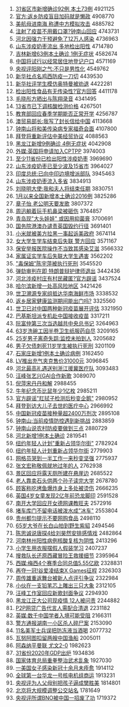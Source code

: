 1. [31省区市新增确诊92例 本土73例](http://www.baidu.com/baidu?cl=3&tn=SE_baiduhomet8_jmjb7mjw&rsv_dl=fyb_top&fr=top1000&wd=31%CA%A1%C7%F8%CA%D0%D0%C2%D4%F6%C8%B7%D5%EF92%C0%FD%20%B1%BE%CD%C173%C0%FD) 4921125
1. [官方:返乡防疫盲目加码就是懒政](http://www.baidu.com/baidu?cl=3&tn=SE_baiduhomet8_jmjb7mjw&rsv_dl=fyb_top&fr=top1000&wd=%B9%D9%B7%BD%3A%B7%B5%CF%E7%B7%C0%D2%DF%C3%A4%C4%BF%BC%D3%C2%EB%BE%CD%CA%C7%C0%C1%D5%FE) 4908770
1. [美航母进南海 称遭中方模拟攻击](http://www.baidu.com/baidu?cl=3&tn=SE_baiduhomet8_jmjb7mjw&rsv_dl=fyb_top&fr=top1000&wd=%C3%C0%BA%BD%C4%B8%BD%F8%C4%CF%BA%A3%20%B3%C6%D4%E2%D6%D0%B7%BD%C4%A3%C4%E2%B9%A5%BB%F7) 4885782
1. [注射了疫苗不用戴口罩?钟南山回应](http://www.baidu.com/baidu?cl=3&tn=SE_baiduhomet8_jmjb7mjw&rsv_dl=fyb_top&fr=top1000&wd=%D7%A2%C9%E4%C1%CB%D2%DF%C3%E7%B2%BB%D3%C3%B4%F7%BF%DA%D5%D6%3F%D6%D3%C4%CF%C9%BD%BB%D8%D3%A6) 4743731
1. [河北因强力干预避免了12万人感染](http://www.baidu.com/baidu?cl=3&tn=SE_baiduhomet8_jmjb7mjw&rsv_dl=fyb_top&fr=top1000&wd=%BA%D3%B1%B1%D2%F2%C7%BF%C1%A6%B8%C9%D4%A4%B1%DC%C3%E2%C1%CB12%CD%F2%C8%CB%B8%D0%C8%BE) 4736963
1. [山东涉疫奶枣流出 多地检出阳性](http://www.baidu.com/baidu?cl=3&tn=SE_baiduhomet8_jmjb7mjw&rsv_dl=fyb_top&fr=top1000&wd=%C9%BD%B6%AB%C9%E6%D2%DF%C4%CC%D4%E6%C1%F7%B3%F6%20%B6%E0%B5%D8%BC%EC%B3%F6%D1%F4%D0%D4) 4714780
1. [吉林新增63例本土确诊 1例无症状](http://www.baidu.com/baidu?cl=3&tn=SE_baiduhomet8_jmjb7mjw&rsv_dl=fyb_top&fr=top1000&wd=%BC%AA%C1%D6%D0%C2%D4%F663%C0%FD%B1%BE%CD%C1%C8%B7%D5%EF%201%C0%FD%CE%DE%D6%A2%D7%B4) 4582674
1. [中国将试行以经常居住地登记户口](http://www.baidu.com/baidu?cl=3&tn=SE_baiduhomet8_jmjb7mjw&rsv_dl=fyb_top&fr=top1000&wd=%D6%D0%B9%FA%BD%AB%CA%D4%D0%D0%D2%D4%BE%AD%B3%A3%BE%D3%D7%A1%B5%D8%B5%C7%BC%C7%BB%A7%BF%DA) 4571169
1. [央视评阳刚之气:不只是男性化](http://www.baidu.com/baidu?cl=3&tn=SE_baiduhomet8_jmjb7mjw&rsv_dl=fyb_top&fr=top1000&wd=%D1%EB%CA%D3%C6%C0%D1%F4%B8%D5%D6%AE%C6%F8%3A%B2%BB%D6%BB%CA%C7%C4%D0%D0%D4%BB%AF) 4549762
1. [新华社点名鸡西防疫一刀切](http://www.baidu.com/baidu?cl=3&tn=SE_baiduhomet8_jmjb7mjw&rsv_dl=fyb_top&fr=top1000&wd=%D0%C2%BB%AA%C9%E7%B5%E3%C3%FB%BC%A6%CE%F7%B7%C0%D2%DF%D2%BB%B5%B6%C7%D0) 4439530
1. [新华社评学生模仿奥特曼被劝退](http://www.baidu.com/baidu?cl=3&tn=SE_baiduhomet8_jmjb7mjw&rsv_dl=fyb_top&fr=top1000&wd=%D0%C2%BB%AA%C9%E7%C6%C0%D1%A7%C9%FA%C4%A3%B7%C2%B0%C2%CC%D8%C2%FC%B1%BB%C8%B0%CD%CB) 4422281
1. [检出阳性食品有无传染性?官方回答](http://www.baidu.com/baidu?cl=3&tn=SE_baiduhomet8_jmjb7mjw&rsv_dl=fyb_top&fr=top1000&wd=%BC%EC%B3%F6%D1%F4%D0%D4%CA%B3%C6%B7%D3%D0%CE%DE%B4%AB%C8%BE%D0%D4%3F%B9%D9%B7%BD%BB%D8%B4%F0) 4411178
1. [毛晓彤方晒出与陈翔录音](http://www.baidu.com/baidu?cl=3&tn=SE_baiduhomet8_jmjb7mjw&rsv_dl=fyb_top&fr=top1000&wd=%C3%AB%CF%FE%CD%AE%B7%BD%C9%B9%B3%F6%D3%EB%B3%C2%CF%E8%C2%BC%D2%F4) 4341495
1. [13省市已下调核酸检测价格](http://www.baidu.com/baidu?cl=3&tn=SE_baiduhomet8_jmjb7mjw&rsv_dl=fyb_top&fr=top1000&wd=13%CA%A1%CA%D0%D2%D1%CF%C2%B5%F7%BA%CB%CB%E1%BC%EC%B2%E2%BC%DB%B8%F1) 4267501
1. [教育部回应春季学期能否正常开学](http://www.baidu.com/baidu?cl=3&tn=SE_baiduhomet8_jmjb7mjw&rsv_dl=fyb_top&fr=top1000&wd=%BD%CC%D3%FD%B2%BF%BB%D8%D3%A6%B4%BA%BC%BE%D1%A7%C6%DA%C4%DC%B7%F1%D5%FD%B3%A3%BF%AA%D1%A7) 4256787
1. [澳贸易部长:我写了封长信给中国](http://www.baidu.com/baidu?cl=3&tn=SE_baiduhomet8_jmjb7mjw&rsv_dl=fyb_top&fr=top1000&wd=%B0%C4%C3%B3%D2%D7%B2%BF%B3%A4%3A%CE%D2%D0%B4%C1%CB%B7%E2%B3%A4%D0%C5%B8%F8%D6%D0%B9%FA) 4113668
1. [钟南山将和美传染病专家福奇会面](http://www.baidu.com/baidu?cl=3&tn=SE_baiduhomet8_jmjb7mjw&rsv_dl=fyb_top&fr=top1000&wd=%D6%D3%C4%CF%C9%BD%BD%AB%BA%CD%C3%C0%B4%AB%C8%BE%B2%A1%D7%A8%BC%D2%B8%A3%C6%E6%BB%E1%C3%E6) 4107800
1. [拜登将重新评估中美经贸协议](http://www.baidu.com/baidu?cl=3&tn=SE_baiduhomet8_jmjb7mjw&rsv_dl=fyb_top&fr=top1000&wd=%B0%DD%B5%C7%BD%AB%D6%D8%D0%C2%C6%C0%B9%C0%D6%D0%C3%C0%BE%AD%C3%B3%D0%AD%D2%E9) 4088563
1. [黑龙江新增9例确诊 4例无症状](http://www.baidu.com/baidu?cl=3&tn=SE_baiduhomet8_jmjb7mjw&rsv_dl=fyb_top&fr=top1000&wd=%BA%DA%C1%FA%BD%AD%D0%C2%D4%F69%C0%FD%C8%B7%D5%EF%204%C0%FD%CE%DE%D6%A2%D7%B4) 4042908
1. [外媒:英国将申请加入CPTPP](http://www.baidu.com/baidu?cl=3&tn=SE_baiduhomet8_jmjb7mjw&rsv_dl=fyb_top&fr=top1000&wd=%CD%E2%C3%BD%3A%D3%A2%B9%FA%BD%AB%C9%EA%C7%EB%BC%D3%C8%EBCPTPP) 3974003
1. [至少11省份已检出阳性涉疫奶枣](http://www.baidu.com/baidu?cl=3&tn=SE_baiduhomet8_jmjb7mjw&rsv_dl=fyb_top&fr=top1000&wd=%D6%C1%C9%D911%CA%A1%B7%DD%D2%D1%BC%EC%B3%F6%D1%F4%D0%D4%C9%E6%D2%DF%C4%CC%D4%E6) 3969690
1. [山东涉疫奶枣已至少波及15省市](http://www.baidu.com/baidu?cl=3&tn=SE_baiduhomet8_jmjb7mjw&rsv_dl=fyb_top&fr=top1000&wd=%C9%BD%B6%AB%C9%E6%D2%DF%C4%CC%D4%E6%D2%D1%D6%C1%C9%D9%B2%A8%BC%B015%CA%A1%CA%D0) 3964027
1. [印度总统:已向中印边境增派部队](http://www.baidu.com/baidu?cl=3&tn=SE_baiduhomet8_jmjb7mjw&rsv_dl=fyb_top&fr=top1000&wd=%D3%A1%B6%C8%D7%DC%CD%B3%3A%D2%D1%CF%F2%D6%D0%D3%A1%B1%DF%BE%B3%D4%F6%C5%C9%B2%BF%B6%D3) 3945463
1. [山东涉疫奶枣流入多省](http://www.baidu.com/baidu?cl=3&tn=SE_baiduhomet8_jmjb7mjw&rsv_dl=fyb_top&fr=top1000&wd=%C9%BD%B6%AB%C9%E6%D2%DF%C4%CC%D4%E6%C1%F7%C8%EB%B6%E0%CA%A1) 3834913
1. [刘晓明大使:我和夫人将结束任期](http://www.baidu.com/baidu?cl=3&tn=SE_baiduhomet8_jmjb7mjw&rsv_dl=fyb_top&fr=top1000&wd=%C1%F5%CF%FE%C3%F7%B4%F3%CA%B9%3A%CE%D2%BA%CD%B7%F2%C8%CB%BD%AB%BD%E1%CA%F8%C8%CE%C6%DA) 3830751
1. [1月以来全国新增本土确诊2016例](http://www.baidu.com/baidu?cl=3&tn=SE_baiduhomet8_jmjb7mjw&rsv_dl=fyb_top&fr=top1000&wd=1%D4%C2%D2%D4%C0%B4%C8%AB%B9%FA%D0%C2%D4%F6%B1%BE%CD%C1%C8%B7%D5%EF2016%C0%FD) 3825286
1. [章子怡 老公明天要发歌](http://www.baidu.com/baidu?cl=3&tn=SE_baiduhomet8_jmjb7mjw&rsv_dl=fyb_top&fr=top1000&wd=%D5%C2%D7%D3%E2%F9%20%C0%CF%B9%AB%C3%F7%CC%EC%D2%AA%B7%A2%B8%E8) 3807372
1. [周迅躺着玩手机鼻梁被砸伤](http://www.baidu.com/baidu?cl=3&tn=SE_baiduhomet8_jmjb7mjw&rsv_dl=fyb_top&fr=top1000&wd=%D6%DC%D1%B8%CC%C9%D7%C5%CD%E6%CA%D6%BB%FA%B1%C7%C1%BA%B1%BB%D4%D2%C9%CB) 3764857
1. [青岛现"大头娃娃" 或因用抑菌膏](http://www.baidu.com/baidu?cl=3&tn=SE_baiduhomet8_jmjb7mjw&rsv_dl=fyb_top&fr=top1000&wd=%C7%E0%B5%BA%CF%D6%22%B4%F3%CD%B7%CD%DE%CD%DE%22%20%BB%F2%D2%F2%D3%C3%D2%D6%BE%FA%B8%E0) 3700691
1. [国务院港澳办谴责英国毁约行径](http://www.baidu.com/baidu?cl=3&tn=SE_baiduhomet8_jmjb7mjw&rsv_dl=fyb_top&fr=top1000&wd=%B9%FA%CE%F1%D4%BA%B8%DB%B0%C4%B0%EC%C7%B4%D4%F0%D3%A2%B9%FA%BB%D9%D4%BC%D0%D0%BE%B6) 3691401
1. [小米就被美方拉黑一事起诉美政府](http://www.baidu.com/baidu?cl=3&tn=SE_baiduhomet8_jmjb7mjw&rsv_dl=fyb_top&fr=top1000&wd=%D0%A1%C3%D7%BE%CD%B1%BB%C3%C0%B7%BD%C0%AD%BA%DA%D2%BB%CA%C2%C6%F0%CB%DF%C3%C0%D5%FE%B8%AE) 3674114
1. [女大学生学车结束后失联 警方回应](http://www.baidu.com/baidu?cl=3&tn=SE_baiduhomet8_jmjb7mjw&rsv_dl=fyb_top&fr=top1000&wd=%C5%AE%B4%F3%D1%A7%C9%FA%D1%A7%B3%B5%BD%E1%CA%F8%BA%F3%CA%A7%C1%AA%20%BE%AF%B7%BD%BB%D8%D3%A6) 3571167
1. [保安举报医院操作不当致其感染艾滋](http://www.baidu.com/baidu?cl=3&tn=SE_baiduhomet8_jmjb7mjw&rsv_dl=fyb_top&fr=top1000&wd=%B1%A3%B0%B2%BE%D9%B1%A8%D2%BD%D4%BA%B2%D9%D7%F7%B2%BB%B5%B1%D6%C2%C6%E4%B8%D0%C8%BE%B0%AC%D7%CC) 3566332
1. [家属证实学车后失联大学生遇害](http://www.baidu.com/baidu?cl=3&tn=SE_baiduhomet8_jmjb7mjw&rsv_dl=fyb_top&fr=top1000&wd=%BC%D2%CA%F4%D6%A4%CA%B5%D1%A7%B3%B5%BA%F3%CA%A7%C1%AA%B4%F3%D1%A7%C9%FA%D3%F6%BA%A6) 3562202
1. ["毒保姆"陈宇萍被执行死刑](http://www.baidu.com/baidu?cl=3&tn=SE_baiduhomet8_jmjb7mjw&rsv_dl=fyb_top&fr=top1000&wd=%22%B6%BE%B1%A3%C4%B7%22%B3%C2%D3%EE%C6%BC%B1%BB%D6%B4%D0%D0%CB%C0%D0%CC) 3545520
1. [弹劾审判在即 特朗普辩护律师退出](http://www.baidu.com/baidu?cl=3&tn=SE_baiduhomet8_jmjb7mjw&rsv_dl=fyb_top&fr=top1000&wd=%B5%AF%DB%C0%C9%F3%C5%D0%D4%DA%BC%B4%20%CC%D8%C0%CA%C6%D5%B1%E7%BB%A4%C2%C9%CA%A6%CD%CB%B3%F6) 3442436
1. [河北涉疫村庄有村民藏匿?官方辟谣](http://www.baidu.com/baidu?cl=3&tn=SE_baiduhomet8_jmjb7mjw&rsv_dl=fyb_top&fr=top1000&wd=%BA%D3%B1%B1%C9%E6%D2%DF%B4%E5%D7%AF%D3%D0%B4%E5%C3%F1%B2%D8%C4%E4%3F%B9%D9%B7%BD%B1%D9%D2%A5) 3437524
1. [哈尔滨新增一处高风险地区](http://www.baidu.com/baidu?cl=3&tn=SE_baiduhomet8_jmjb7mjw&rsv_dl=fyb_top&fr=top1000&wd=%B9%FE%B6%FB%B1%F5%D0%C2%D4%F6%D2%BB%B4%A6%B8%DF%B7%E7%CF%D5%B5%D8%C7%F8) 3421426
1. [世卫溯源专家组抵达华南海鲜市场](http://www.baidu.com/baidu?cl=3&tn=SE_baiduhomet8_jmjb7mjw&rsv_dl=fyb_top&fr=top1000&wd=%CA%C0%CE%C0%CB%DD%D4%B4%D7%A8%BC%D2%D7%E9%B5%D6%B4%EF%BB%AA%C4%CF%BA%A3%CF%CA%CA%D0%B3%A1) 3338532
1. [返乡居家健康监测期间能出门吗?](http://www.baidu.com/baidu?cl=3&tn=SE_baiduhomet8_jmjb7mjw&rsv_dl=fyb_top&fr=top1000&wd=%B7%B5%CF%E7%BE%D3%BC%D2%BD%A1%BF%B5%BC%E0%B2%E2%C6%DA%BC%E4%C4%DC%B3%F6%C3%C5%C2%F0%3F) 3325560
1. [世卫已对中国两种新冠疫苗展开评估](http://www.baidu.com/baidu?cl=3&tn=SE_baiduhomet8_jmjb7mjw&rsv_dl=fyb_top&fr=top1000&wd=%CA%C0%CE%C0%D2%D1%B6%D4%D6%D0%B9%FA%C1%BD%D6%D6%D0%C2%B9%DA%D2%DF%C3%E7%D5%B9%BF%AA%C6%C0%B9%C0) 3321950
1. [巴基斯坦派专机赴中国接收疫苗](http://www.baidu.com/baidu?cl=3&tn=SE_baiduhomet8_jmjb7mjw&rsv_dl=fyb_top&fr=top1000&wd=%B0%CD%BB%F9%CB%B9%CC%B9%C5%C9%D7%A8%BB%FA%B8%B0%D6%D0%B9%FA%BD%D3%CA%D5%D2%DF%C3%E7) 3317211
1. [阮富仲第三次当选越共中央总书记](http://www.baidu.com/baidu?cl=3&tn=SE_baiduhomet8_jmjb7mjw&rsv_dl=fyb_top&fr=top1000&wd=%C8%EE%B8%BB%D6%D9%B5%DA%C8%FD%B4%CE%B5%B1%D1%A1%D4%BD%B9%B2%D6%D0%D1%EB%D7%DC%CA%E9%BC%C7) 3264963
1. [63岁洗碗工因半卷卫生纸服药自尽](http://www.baidu.com/baidu?cl=3&tn=SE_baiduhomet8_jmjb7mjw&rsv_dl=fyb_top&fr=top1000&wd=63%CB%EA%CF%B4%CD%EB%B9%A4%D2%F2%B0%EB%BE%ED%CE%C0%C9%FA%D6%BD%B7%FE%D2%A9%D7%D4%BE%A1) 3209165
1. [25岁男子离奇失踪:监控未拍到人](http://www.baidu.com/baidu?cl=3&tn=SE_baiduhomet8_jmjb7mjw&rsv_dl=fyb_top&fr=top1000&wd=25%CB%EA%C4%D0%D7%D3%C0%EB%C6%E6%CA%A7%D7%D9%3A%BC%E0%BF%D8%CE%B4%C5%C4%B5%BD%C8%CB) 3205682
1. [男子欠债刺死11岁学生被执行死刑](http://www.baidu.com/baidu?cl=3&tn=SE_baiduhomet8_jmjb7mjw&rsv_dl=fyb_top&fr=top1000&wd=%C4%D0%D7%D3%C7%B7%D5%AE%B4%CC%CB%C011%CB%EA%D1%A7%C9%FA%B1%BB%D6%B4%D0%D0%CB%C0%D0%CC) 3201109
1. [石家庄新增1例本土确诊病例](http://www.baidu.com/baidu?cl=3&tn=SE_baiduhomet8_jmjb7mjw&rsv_dl=fyb_top&fr=top1000&wd=%CA%AF%BC%D2%D7%AF%D0%C2%D4%F61%C0%FD%B1%BE%CD%C1%C8%B7%D5%EF%B2%A1%C0%FD) 3162450
1. [LV推出充气夹克售价31000元](http://www.baidu.com/baidu?cl=3&tn=SE_baiduhomet8_jmjb7mjw&rsv_dl=fyb_top&fr=top1000&wd=LV%CD%C6%B3%F6%B3%E4%C6%F8%BC%D0%BF%CB%CA%DB%BC%DB31000%D4%AA) 3096845
1. [河北最高礼遇送别浙江援冀医疗队](http://www.baidu.com/baidu?cl=3&tn=SE_baiduhomet8_jmjb7mjw&rsv_dl=fyb_top&fr=top1000&wd=%BA%D3%B1%B1%D7%EE%B8%DF%C0%F1%D3%F6%CB%CD%B1%F0%D5%E3%BD%AD%D4%AE%BC%BD%D2%BD%C1%C6%B6%D3) 3093483
1. [汪峰张艺兴GAI合作新歌](http://www.baidu.com/baidu?cl=3&tn=SE_baiduhomet8_jmjb7mjw&rsv_dl=fyb_top&fr=top1000&wd=%CD%F4%B7%E5%D5%C5%D2%D5%D0%CBGAI%BA%CF%D7%F7%D0%C2%B8%E8) 3089070
1. [倪萍宋丹丹和解](http://www.baidu.com/baidu?cl=3&tn=SE_baiduhomet8_jmjb7mjw&rsv_dl=fyb_top&fr=top1000&wd=%C4%DF%C6%BC%CB%CE%B5%A4%B5%A4%BA%CD%BD%E2) 2988455
1. [牛年纪念币比鼠年少1亿枚](http://www.baidu.com/baidu?cl=3&tn=SE_baiduhomet8_jmjb7mjw&rsv_dl=fyb_top&fr=top1000&wd=%C5%A3%C4%EA%BC%CD%C4%EE%B1%D2%B1%C8%CA%F3%C4%EA%C9%D91%D2%DA%C3%B6) 2985211
1. [官方辟谣"肛拭子检测后秒变企鹅"](http://www.baidu.com/baidu?cl=3&tn=SE_baiduhomet8_jmjb7mjw&rsv_dl=fyb_top&fr=top1000&wd=%B9%D9%B7%BD%B1%D9%D2%A5%22%B8%D8%CA%C3%D7%D3%BC%EC%B2%E2%BA%F3%C3%EB%B1%E4%C6%F3%B6%EC%22) 2980952
1. [拜登到访大儿子去世的医疗中心](http://www.baidu.com/baidu?cl=3&tn=SE_baiduhomet8_jmjb7mjw&rsv_dl=fyb_top&fr=top1000&wd=%B0%DD%B5%C7%B5%BD%B7%C3%B4%F3%B6%F9%D7%D3%C8%A5%CA%C0%B5%C4%D2%BD%C1%C6%D6%D0%D0%C4) 2966992
1. [中国新冠疫苗接种量超2400万剂次](http://www.baidu.com/baidu?cl=3&tn=SE_baiduhomet8_jmjb7mjw&rsv_dl=fyb_top&fr=top1000&wd=%D6%D0%B9%FA%D0%C2%B9%DA%D2%DF%C3%E7%BD%D3%D6%D6%C1%BF%B3%AC2400%CD%F2%BC%C1%B4%CE) 2895108
1. [钟南山:当前疫情防控遇到新挑战](http://www.baidu.com/baidu?cl=3&tn=SE_baiduhomet8_jmjb7mjw&rsv_dl=fyb_top&fr=top1000&wd=%D6%D3%C4%CF%C9%BD%3A%B5%B1%C7%B0%D2%DF%C7%E9%B7%C0%BF%D8%D3%F6%B5%BD%D0%C2%CC%F4%D5%BD) 2883859
1. [钟南山说农村防疫要做到三点](http://www.baidu.com/baidu?cl=3&tn=SE_baiduhomet8_jmjb7mjw&rsv_dl=fyb_top&fr=top1000&wd=%D6%D3%C4%CF%C9%BD%CB%B5%C5%A9%B4%E5%B7%C0%D2%DF%D2%AA%D7%F6%B5%BD%C8%FD%B5%E3) 2880729
1. [河北新增1例本土确诊](http://www.baidu.com/baidu?cl=3&tn=SE_baiduhomet8_jmjb7mjw&rsv_dl=fyb_top&fr=top1000&wd=%BA%D3%B1%B1%D0%C2%D4%F61%C0%FD%B1%BE%CD%C1%C8%B7%D5%EF) 2819541
1. [纽约年轻人计划"重新占领华尔街"](http://www.baidu.com/baidu?cl=3&tn=SE_baiduhomet8_jmjb7mjw&rsv_dl=fyb_top&fr=top1000&wd=%08%C5%A6%D4%BC%C4%EA%C7%E1%C8%CB%BC%C6%BB%AE%22%D6%D8%D0%C2%D5%BC%C1%EC%BB%AA%B6%FB%BD%D6%22) 2782924
1. [纽约年轻人计划重新占领华尔街](http://www.baidu.com/baidu?cl=3&tn=SE_baiduhomet8_jmjb7mjw&rsv_dl=fyb_top&fr=top1000&wd=%C5%A6%D4%BC%C4%EA%C7%E1%C8%CB%BC%C6%BB%AE%D6%D8%D0%C2%D5%BC%C1%EC%BB%AA%B6%FB%BD%D6) 2779903
1. [网格员哭到一半工作一来秒变坚强](http://www.baidu.com/baidu?cl=3&tn=SE_baiduhomet8_jmjb7mjw&rsv_dl=fyb_top&fr=top1000&wd=%CD%F8%B8%F1%D4%B1%BF%DE%B5%BD%D2%BB%B0%EB%B9%A4%D7%F7%D2%BB%C0%B4%C3%EB%B1%E4%BC%E1%C7%BF) 2775937
1. [张文宏称敬佩就地过年的人](http://www.baidu.com/baidu?cl=3&tn=SE_baiduhomet8_jmjb7mjw&rsv_dl=fyb_top&fr=top1000&wd=%D5%C5%CE%C4%BA%EA%B3%C6%BE%B4%C5%E5%BE%CD%B5%D8%B9%FD%C4%EA%B5%C4%C8%CB) 2762938
1. [景区回应将露天厕所建在悬崖边](http://www.baidu.com/baidu?cl=3&tn=SE_baiduhomet8_jmjb7mjw&rsv_dl=fyb_top&fr=top1000&wd=%BE%B0%C7%F8%BB%D8%D3%A6%BD%AB%C2%B6%CC%EC%B2%DE%CB%F9%BD%A8%D4%DA%D0%FC%D1%C2%B1%DF) 2685522
1. [老人靠卖石头供两个孙子读完大学](http://www.baidu.com/baidu?cl=3&tn=SE_baiduhomet8_jmjb7mjw&rsv_dl=fyb_top&fr=top1000&wd=%C0%CF%C8%CB%BF%BF%C2%F4%CA%AF%CD%B7%B9%A9%C1%BD%B8%F6%CB%EF%D7%D3%B6%C1%CD%EA%B4%F3%D1%A7) 2678780
1. [顾客称吃烤鱼爆炸身上多处被烫伤](http://www.baidu.com/baidu?cl=3&tn=SE_baiduhomet8_jmjb7mjw&rsv_dl=fyb_top&fr=top1000&wd=%B9%CB%BF%CD%B3%C6%B3%D4%BF%BE%D3%E3%B1%AC%D5%A8%C9%ED%C9%CF%B6%E0%B4%A6%B1%BB%CC%CC%C9%CB) 2666235
1. [英国4岁女童发现2亿年前恐龙脚印](http://www.baidu.com/baidu?cl=3&tn=SE_baiduhomet8_jmjb7mjw&rsv_dl=fyb_top&fr=top1000&wd=%D3%A2%B9%FA4%CB%EA%C5%AE%CD%AF%B7%A2%CF%D62%D2%DA%C4%EA%C7%B0%BF%D6%C1%FA%BD%C5%D3%A1) 2591528
1. [南开大学回应开女德网课教旺夫](http://www.baidu.com/baidu?cl=3&tn=SE_baiduhomet8_jmjb7mjw&rsv_dl=fyb_top&fr=top1000&wd=%C4%CF%BF%AA%B4%F3%D1%A7%BB%D8%D3%A6%BF%AA%C5%AE%B5%C2%CD%F8%BF%CE%BD%CC%CD%FA%B7%F2) 2572916
1. [堵车库门不留电话被泼水成"冰车"](http://www.baidu.com/baidu?cl=3&tn=SE_baiduhomet8_jmjb7mjw&rsv_dl=fyb_top&fr=top1000&wd=%B6%C2%B3%B5%BF%E2%C3%C5%B2%BB%C1%F4%B5%E7%BB%B0%B1%BB%C6%C3%CB%AE%B3%C9%22%B1%F9%B3%B5%22) 2553804
1. [贵州都匀提示不要网购食品](http://www.baidu.com/baidu?cl=3&tn=SE_baiduhomet8_jmjb7mjw&rsv_dl=fyb_top&fr=top1000&wd=%B9%F3%D6%DD%B6%BC%D4%C8%CC%E1%CA%BE%B2%BB%D2%AA%CD%F8%B9%BA%CA%B3%C6%B7) 2498110
1. [65岁大爷在长白山拍到野生紫貂](http://www.baidu.com/baidu?cl=3&tn=SE_baiduhomet8_jmjb7mjw&rsv_dl=fyb_top&fr=top1000&wd=65%CB%EA%B4%F3%D2%AF%D4%DA%B3%A4%B0%D7%C9%BD%C5%C4%B5%BD%D2%B0%C9%FA%D7%CF%F5%F5) 2494546
1. [陈思诚说唐探4给刘昊然安排感情戏](http://www.baidu.com/baidu?cl=3&tn=SE_baiduhomet8_jmjb7mjw&rsv_dl=fyb_top&fr=top1000&wd=%B3%C2%CB%BC%B3%CF%CB%B5%CC%C6%CC%BD4%B8%F8%C1%F5%EA%BB%C8%BB%B0%B2%C5%C5%B8%D0%C7%E9%CF%B7) 2482864
1. [河南林州阳性病例核酸复核为阴性](http://www.baidu.com/baidu?cl=3&tn=SE_baiduhomet8_jmjb7mjw&rsv_dl=fyb_top&fr=top1000&wd=%BA%D3%C4%CF%C1%D6%D6%DD%D1%F4%D0%D4%B2%A1%C0%FD%BA%CB%CB%E1%B8%B4%BA%CB%CE%AA%D2%F5%D0%D4) 2413296
1. [小学生用衣服摆假人假装学习](http://www.baidu.com/baidu?cl=3&tn=SE_baiduhomet8_jmjb7mjw&rsv_dl=fyb_top&fr=top1000&wd=%D0%A1%D1%A7%C9%FA%D3%C3%D2%C2%B7%FE%B0%DA%BC%D9%C8%CB%BC%D9%D7%B0%D1%A7%CF%B0) 2407237
1. [搜救队长还原西藏冒险王救援细节](http://www.baidu.com/baidu?cl=3&tn=SE_baiduhomet8_jmjb7mjw&rsv_dl=fyb_top&fr=top1000&wd=%CB%D1%BE%C8%B6%D3%B3%A4%BB%B9%D4%AD%CE%F7%B2%D8%C3%B0%CF%D5%CD%F5%BE%C8%D4%AE%CF%B8%BD%DA) 2395964
1. [西媒:梅西4个赛季合同总值5.55亿欧](http://www.baidu.com/baidu?cl=3&tn=SE_baiduhomet8_jmjb7mjw&rsv_dl=fyb_top&fr=top1000&wd=%CE%F7%C3%BD%3A%C3%B7%CE%F74%B8%F6%C8%FC%BC%BE%BA%CF%CD%AC%D7%DC%D6%B55.55%D2%DA%C5%B7) 2328831
1. [再夺一冠!谷爱凌结束X Games征程](http://www.baidu.com/baidu?cl=3&tn=SE_baiduhomet8_jmjb7mjw&rsv_dl=fyb_top&fr=top1000&wd=%D4%D9%B6%E1%D2%BB%B9%DA%21%B9%C8%B0%AE%C1%E8%BD%E1%CA%F8X%20Games%D5%F7%B3%CC) 2326303
1. [周传雄重返舞台被新人点评引争议](http://www.baidu.com/baidu?cl=3&tn=SE_baiduhomet8_jmjb7mjw&rsv_dl=fyb_top&fr=top1000&wd=%D6%DC%B4%AB%D0%DB%D6%D8%B7%B5%CE%E8%CC%A8%B1%BB%D0%C2%C8%CB%B5%E3%C6%C0%D2%FD%D5%F9%D2%E9) 2322984
1. [小伙在一支铅笔芯上雕出三只大象](http://www.baidu.com/baidu?cl=3&tn=SE_baiduhomet8_jmjb7mjw&rsv_dl=fyb_top&fr=top1000&wd=%D0%A1%BB%EF%D4%DA%D2%BB%D6%A7%C7%A6%B1%CA%D0%BE%C9%CF%B5%F1%B3%F6%C8%FD%D6%BB%B4%F3%CF%F3) 2312105
1. [汪峰工作室回应新歌封面争议](http://www.baidu.com/baidu?cl=3&tn=SE_baiduhomet8_jmjb7mjw&rsv_dl=fyb_top&fr=top1000&wd=%CD%F4%B7%E5%B9%A4%D7%F7%CA%D2%BB%D8%D3%A6%D0%C2%B8%E8%B7%E2%C3%E6%D5%F9%D2%E9) 2294930
1. [黑龙江正大公司现疫情 12人被问责](http://www.baidu.com/baidu?cl=3&tn=SE_baiduhomet8_jmjb7mjw&rsv_dl=fyb_top&fr=top1000&wd=%BA%DA%C1%FA%BD%AD%D5%FD%B4%F3%B9%AB%CB%BE%CF%D6%D2%DF%C7%E9%2012%C8%CB%B1%BB%CE%CA%D4%F0) 2244882
1. [P2P网贷广告代言人需配合清退](http://www.baidu.com/baidu?cl=3&tn=SE_baiduhomet8_jmjb7mjw&rsv_dl=fyb_top&fr=top1000&wd=P2P%CD%F8%B4%FB%B9%E3%B8%E6%B4%FA%D1%D4%C8%CB%D0%E8%C5%E4%BA%CF%C7%E5%CD%CB) 2231182
1. [英媒:数千中国学者入境可能受阻](http://www.baidu.com/baidu?cl=3&tn=SE_baiduhomet8_jmjb7mjw&rsv_dl=fyb_top&fr=top1000&wd=%D3%A2%C3%BD%3A%CA%FD%C7%A7%D6%D0%B9%FA%D1%A7%D5%DF%C8%EB%BE%B3%BF%C9%C4%DC%CA%DC%D7%E8) 2166311
1. [警方通报湖南一小区杀人碎尸案](http://www.baidu.com/baidu?cl=3&tn=SE_baiduhomet8_jmjb7mjw&rsv_dl=fyb_top&fr=top1000&wd=%BE%AF%B7%BD%CD%A8%B1%A8%BA%FE%C4%CF%D2%BB%D0%A1%C7%F8%C9%B1%C8%CB%CB%E9%CA%AC%B0%B8) 2153090
1. [11名美军士兵误把防冻液当酒喝](http://www.baidu.com/baidu?cl=3&tn=SE_baiduhomet8_jmjb7mjw&rsv_dl=fyb_top&fr=top1000&wd=11%C3%FB%C3%C0%BE%FC%CA%BF%B1%F8%CE%F3%B0%D1%B7%C0%B6%B3%D2%BA%B5%B1%BE%C6%BA%C8) 2077732
1. [瓦努阿图扣留两艘中国渔船](http://www.baidu.com/baidu?cl=3&tn=SE_baiduhomet8_jmjb7mjw&rsv_dl=fyb_top&fr=top1000&wd=%CD%DF%C5%AC%B0%A2%CD%BC%BF%DB%C1%F4%C1%BD%CB%D2%D6%D0%B9%FA%D3%E6%B4%AC) 2005011
1. [阿森纳平曼联  尤文2-0](http://www.baidu.com/baidu?cl=3&tn=SE_baiduhomet8_jmjb7mjw&rsv_dl=fyb_top&fr=top1000&wd=%B0%A2%C9%AD%C4%C9%C6%BD%C2%FC%C1%AA%20%20%D3%C8%CE%C42-0) 1982623
1. [31省份2020年GDP出炉](http://www.baidu.com/baidu?cl=3&tn=SE_baiduhomet8_jmjb7mjw&rsv_dl=fyb_top&fr=top1000&wd=31%CA%A1%B7%DD2020%C4%EAGDP%B3%F6%C2%AF) 1934836
1. [国家体育总局重拳整治武术乱象](http://www.baidu.com/baidu?cl=3&tn=SE_baiduhomet8_jmjb7mjw&rsv_dl=fyb_top&fr=top1000&wd=%B9%FA%BC%D2%CC%E5%D3%FD%D7%DC%BE%D6%D6%D8%C8%AD%D5%FB%D6%CE%CE%E4%CA%F5%C2%D2%CF%F3) 1927030
1. [一美国女子感染新冠十余月未痊愈](http://www.baidu.com/baidu?cl=3&tn=SE_baiduhomet8_jmjb7mjw&rsv_dl=fyb_top&fr=top1000&wd=%D2%BB%C3%C0%B9%FA%C5%AE%D7%D3%B8%D0%C8%BE%D0%C2%B9%DA%CA%AE%D3%E0%D4%C2%CE%B4%C8%AC%D3%FA) 1914112
1. [全球第一台华龙一号核电机组商运](http://www.baidu.com/baidu?cl=3&tn=SE_baiduhomet8_jmjb7mjw&rsv_dl=fyb_top&fr=top1000&wd=%C8%AB%C7%F2%B5%DA%D2%BB%CC%A8%BB%AA%C1%FA%D2%BB%BA%C5%BA%CB%B5%E7%BB%FA%D7%E9%C9%CC%D4%CB) 1913231
1. [央视评为人父母别把孩子逼成樊胜美](http://www.baidu.com/baidu?cl=3&tn=SE_baiduhomet8_jmjb7mjw&rsv_dl=fyb_top&fr=top1000&wd=%D1%EB%CA%D3%C6%C0%CE%AA%C8%CB%B8%B8%C4%B8%B1%F0%B0%D1%BA%A2%D7%D3%B1%C6%B3%C9%B7%AE%CA%A4%C3%C0) 1814801
1. [北京将大规模调整公交站名](http://www.baidu.com/baidu?cl=3&tn=SE_baiduhomet8_jmjb7mjw&rsv_dl=fyb_top&fr=top1000&wd=%B1%B1%BE%A9%BD%AB%B4%F3%B9%E6%C4%A3%B5%F7%D5%FB%B9%AB%BD%BB%D5%BE%C3%FB) 1781649
1. [央视评所谓BNO被中国一招废了功](http://www.baidu.com/baidu?cl=3&tn=SE_baiduhomet8_jmjb7mjw&rsv_dl=fyb_top&fr=top1000&wd=%D1%EB%CA%D3%C6%C0%CB%F9%CE%BDBNO%B1%BB%D6%D0%B9%FA%D2%BB%D5%D0%B7%CF%C1%CB%B9%A6) 1719372